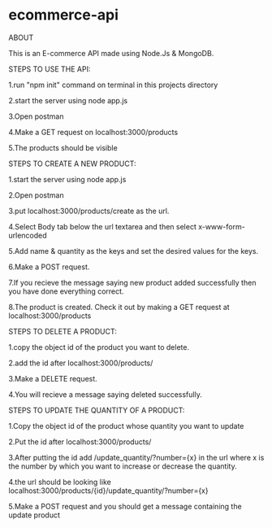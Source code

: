 # ecommerce-api

ABOUT

This is an E-commerce API made using Node.Js & MongoDB.

STEPS TO USE THE API:

1.run "npm init" command on terminal in this projects directory

2.start the server using node app.js

3.Open postman

4.Make a GET request on localhost:3000/products

5.The products should be visible

STEPS TO CREATE A NEW PRODUCT:

1.start the server using node app.js

2.Open postman

3.put localhost:3000/products/create as the url.

4.Select Body tab below the url textarea and then select x-www-form-urlencoded

5.Add name & quantity as the keys and set the desired values for the keys.

6.Make a POST request.

7.If you recieve the message saying new product added successfully then you have done everything correct.

8.The product is created. Check it out by making a GET request at localhost:3000/products

STEPS TO DELETE A PRODUCT:

1.copy the object id of the product you want to delete.

2.add the id after localhost:3000/products/

3.Make a DELETE request.

4.You will recieve a message saying deleted successfully.

STEPS TO UPDATE THE QUANTITY OF A PRODUCT:

1.Copy the object id of the product whose quantity you want to update

2.Put the id after localhost:3000/products/

3.After putting the id add /update_quantity/?number={x} in the url where x is the number by which you want to increase or decrease the quantity.

4.the url should be looking like localhost:3000/products/{id}/update_quantity/?number={x}

5.Make a POST request and you should get a message containing the update product
